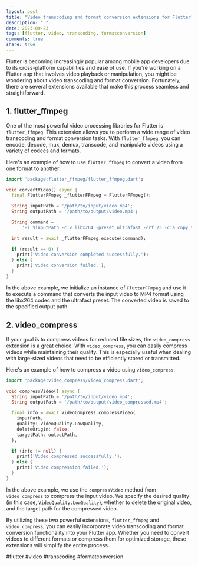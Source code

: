 ```yaml
---
layout: post
title: "Video transcoding and format conversion extensions for Flutter"
description: " "
date: 2023-09-23
tags: [flutter, video, transcoding, formatconversion]
comments: true
share: true
---
```


Flutter is becoming increasingly popular among mobile app developers due to its cross-platform capabilities and ease of use. If you're working on a Flutter app that involves video playback or manipulation, you might be wondering about video transcoding and format conversion. Fortunately, there are several extensions available that make this process seamless and straightforward.

## 1. **flutter_ffmpeg**

One of the most powerful video processing libraries for Flutter is `flutter_ffmpeg`. This extension allows you to perform a wide range of video transcoding and format conversion tasks. With `flutter_ffmpeg`, you can encode, decode, mux, demux, transcode, and manipulate videos using a variety of codecs and formats.

Here's an example of how to use `flutter_ffmpeg` to convert a video from one format to another:

```dart
import 'package:flutter_ffmpeg/flutter_ffmpeg.dart';

void convertVideo() async {
  final FlutterFFmpeg _flutterFFmpeg = FlutterFFmpeg();

  String inputPath = '/path/to/input/video.mp4';
  String outputPath = '/path/to/output/video.mp4';

  String command =
      '-i $inputPath -c:v libx264 -preset ultrafast -crf 23 -c:a copy $outputPath';

  int result = await _flutterFFmpeg.execute(command);

  if (result == 0) {
    print('Video conversion completed successfully.');
  } else {
    print('Video conversion failed.');
  }
}
```

In the above example, we initialize an instance of `FlutterFFmpeg` and use it to execute a command that converts the input video to MP4 format using the libx264 codec and the ultrafast preset. The converted video is saved to the specified output path.

## 2. **video_compress**

If your goal is to compress videos for reduced file sizes, the `video_compress` extension is a great choice. With `video_compress`, you can easily compress videos while maintaining their quality. This is especially useful when dealing with large-sized videos that need to be efficiently stored or transmitted.

Here's an example of how to compress a video using `video_compress`:

```dart
import 'package:video_compress/video_compress.dart';

void compressVideo() async {
  String inputPath = '/path/to/input/video.mp4';
  String outputPath = '/path/to/output/video_compressed.mp4';

  final info = await VideoCompress.compressVideo(
    inputPath,
    quality: VideoQuality.LowQuality,
    deleteOrigin: false,
    targetPath: outputPath,
  );

  if (info != null) {
    print('Video compressed successfully.');
  } else {
    print('Video compression failed.');
  }
}
```

In the above example, we use the `compressVideo` method from `video_compress` to compress the input video. We specify the desired quality (in this case, `VideoQuality.LowQuality`), whether to delete the original video, and the target path for the compressed video.

By utilizing these two powerful extensions, `flutter_ffmpeg` and `video_compress`, you can easily incorporate video transcoding and format conversion functionality into your Flutter app. Whether you need to convert videos to different formats or compress them for optimized storage, these extensions will simplify the entire process.

#flutter #video #transcoding #formatconversion